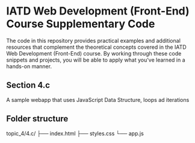 # IATD Web Development (Front-End) Course Supplementary Code


The code in this repository provides practical examples and additional resources that complement the theoretical concepts covered in the IATD Web Development (Front-End) course. By working through these code snippets and projects, you will be able to apply what you've learned in a hands-on manner.

## Section 4.c

A sample webapp that uses JavaScript Data Structure, loops ad iterations

## Folder structure

topic_4/4.c/
├── index.html
├── styles.css
└── app.js